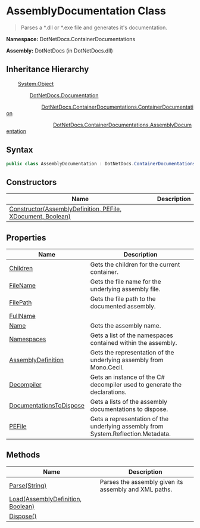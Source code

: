 # AssemblyDocumentation Class
> Parses a *.dll or *.exe file and generates it's documentation.

**Namespace:** DotNetDocs.ContainerDocumentations

**Assembly:** DotNetDocs (in DotNetDocs.dll)
## Inheritance Hierarchy
&nbsp;&nbsp;&nbsp;&nbsp;&nbsp;&nbsp;&nbsp;&nbsp;[System.Object](https://www.google.com/search?q=System.Object&btnI=)

&nbsp;&nbsp;&nbsp;&nbsp;&nbsp;&nbsp;&nbsp;&nbsp;&nbsp;&nbsp;&nbsp;&nbsp;&nbsp;&nbsp;&nbsp;&nbsp;[DotNetDocs.Documentation](/docs/DotNetDocs/Documentation.md)

&nbsp;&nbsp;&nbsp;&nbsp;&nbsp;&nbsp;&nbsp;&nbsp;&nbsp;&nbsp;&nbsp;&nbsp;&nbsp;&nbsp;&nbsp;&nbsp;&nbsp;&nbsp;&nbsp;&nbsp;&nbsp;&nbsp;&nbsp;&nbsp;[DotNetDocs.ContainerDocumentations.ContainerDocumentation](/docs/DotNetDocs/ContainerDocumentations/ContainerDocumentation.md)

&nbsp;&nbsp;&nbsp;&nbsp;&nbsp;&nbsp;&nbsp;&nbsp;&nbsp;&nbsp;&nbsp;&nbsp;&nbsp;&nbsp;&nbsp;&nbsp;&nbsp;&nbsp;&nbsp;&nbsp;&nbsp;&nbsp;&nbsp;&nbsp;&nbsp;&nbsp;&nbsp;&nbsp;&nbsp;&nbsp;&nbsp;&nbsp;[DotNetDocs.ContainerDocumentations.AssemblyDocumentation](/docs/DotNetDocs/ContainerDocumentations/AssemblyDocumentation.md)

## Syntax
```csharp
public class AssemblyDocumentation : DotNetDocs.ContainerDocumentations.ContainerDocumentation, System.IDisposable
```
## Constructors
|Name|Description|
|---|---|
|[Constructor(AssemblyDefinition, PEFile, XDocument, Boolean)](/docs/DotNetDocs/ContainerDocumentations/AssemblyDocumentation/Constructors/Constructor_AssemblyDefinition%2c%20PEFile%2c%20XDocu5520.md)||
## Properties
|Name|Description|
|---|---|
|[Children](/docs/DotNetDocs/ContainerDocumentations/AssemblyDocumentation/Properties/Children.md)|Gets the children for the current container.|
|[FileName](/docs/DotNetDocs/ContainerDocumentations/AssemblyDocumentation/Properties/FileName.md)|Gets the file name for the underlying assembly file.|
|[FilePath](/docs/DotNetDocs/ContainerDocumentations/AssemblyDocumentation/Properties/FilePath.md)|Gets the file path to the documented assembly.|
|[FullName](/docs/DotNetDocs/ContainerDocumentations/AssemblyDocumentation/Properties/FullName.md)||
|[Name](/docs/DotNetDocs/ContainerDocumentations/AssemblyDocumentation/Properties/Name.md)|Gets the assembly name.|
|[Namespaces](/docs/DotNetDocs/ContainerDocumentations/AssemblyDocumentation/Properties/Namespaces.md)|Gets a list of the namespaces contained within the assembly.|
|[AssemblyDefinition](/docs/DotNetDocs/ContainerDocumentations/AssemblyDocumentation/Properties/AssemblyDefinition.md)|Gets the representation of the underlying assembly from Mono.Cecil.|
|[Decompiler](/docs/DotNetDocs/ContainerDocumentations/AssemblyDocumentation/Properties/Decompiler.md)|Gets an instance of the C# decompiler used to generate the declarations.|
|[DocumentationsToDispose](/docs/DotNetDocs/ContainerDocumentations/AssemblyDocumentation/Properties/DocumentationsToDispose.md)|Gets a lists of the assembly documentations to dispose.|
|[PEFile](/docs/DotNetDocs/ContainerDocumentations/AssemblyDocumentation/Properties/PEFile.md)|Gets a representation of the underlying assembly from System.Reflection.Metadata.|
## Methods
|Name|Description|
|---|---|
|[Parse(String)](/docs/DotNetDocs/ContainerDocumentations/AssemblyDocumentation/Methods/Parse_String_.md)|Parses the assembly given its assembly and XML paths.|
|[Load(AssemblyDefinition, Boolean)](/docs/DotNetDocs/ContainerDocumentations/AssemblyDocumentation/Methods/Load_AssemblyDefinition%2c%20Boolean_.md)||
|[Dispose()](/docs/DotNetDocs/ContainerDocumentations/AssemblyDocumentation/Methods/Dispose__.md)||
